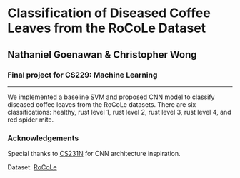 # Classification of Diseased Coffee Leaves from the RoCoLe Dataset
## Nathaniel Goenawan & Christopher Wong
### Final project for CS229: Machine Learning
- - - -
We implemented a baseline SVM and proposed CNN model to classify diseased coffee leaves from the RoCoLe datasets. There are six classifications: healthy, rust level 1, rust level 2, rust level 3, rust level 4, and red spider mite.

### Acknowledgements
Special thanks to [CS231N](https://cs231n.github.io/convolutional-networks/) for CNN architecture inspiration. 

Dataset: [RoCoLe](https://doi.org/10.17632/c5yvn32dzg.2)
